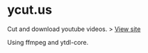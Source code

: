 # ycut.us
Cut and download youtube videos. > [View site](https://nikoloz.xyz/)

Using ffmpeg and ytdl-core.
